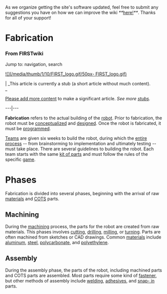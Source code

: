 As we organize getting the site's software updated, feel free to submit any
suggestions you have on how we can improve the wiki
_**_[here!](/index.php/User:Hallry/Suggestions "User:Hallry/Suggestions"
)_**_. Thanks for all of your support!

# Fabrication

### From FIRSTwiki

Jump to: navigation, search

[![](/media/thumb/1/10/FIRST_logo.gif/50px-
FIRST_logo.gif)](/index.php/Image:FIRST_logo.gif "" )

|  _This article is currently a stub (a short article without much content).  
_

[Please add more
content](http://www.firstwiki.net/index.php?title=Fabrication&action=edit
"http://www.firstwiki.net/index.php?title=Fabrication&action=edit" ) to make a
significant article. _See more [stubs](/index.php/Special:Shortpages
"Special:Shortpages" )._  
  
---|---  
  
  
**Fabrication** refers to the actual building of the [robot](/index.php/Robot "Robot" ). Prior to fabrication, the robot must be [conceptualized](/index.php?title=Analyzing_the_game&action=edit "Analyzing the game" ) and [designed](/index.php?title=Designing_the_robot&action=edit "Designing the robot" ). Once the robot is fabricated, it must be [programmed](/index.php/Programming "Programming" ). 

[Teams](/index.php/FIRST_Robotics_Team "FIRST Robotics Team" ) are given six
weeks to build the robot, during which the [entire
process](/index.php?title=Entire_process&action=edit "Entire process" ) \--
from brainstorming to implementation and ultimately testing -- must take
place. There are several guidelines to building the robot. Each team starts
with the same [kit of parts](/index.php/Kit_of_parts "Kit of parts" ) and must
follow the rules of the specific [game](/index.php/FRC_Games "FRC Games" ).


# Phases

Fabrication is divided into several phases, beginning with the arrival of raw
[materials](/index.php?title=Materials&action=edit "Materials" ) and
[COTS](/index.php?title=COTS&action=edit "COTS" ) parts.


## Machining

During the [machining](/index.php?title=Machining&action=edit "Machining" )
process, the parts for the robot are created from raw materials. This phases
involves [cutting](/index.php?title=Cutting&action=edit "Cutting" ),
[drilling](/index.php?title=Drilling&action=edit "Drilling" ),
[milling](/index.php/Mill "Mill" ), or [turning](/index.php/Lathe "Lathe" ).
Parts are often machined from sketches or CAD drawings. Common
[materials](/index.php?title=Materials&action=edit "Materials" ) include
[aluminum](/index.php/Aluminum "Aluminum" ), [steel](/index.php/Steel "Steel"
), [polycarbonate](/index.php/Polycarbonate "Polycarbonate" ), and
[polyethylene](/index.php?title=Polyethylene&action=edit "Polyethylene" ).


## Assembly

During the assembly phase, the parts of the robot, including machined parts
and COTS parts are assembled. Most parts require some kind of
[fastener](/index.php?title=Fasteners&action=edit "Fasteners" ), but other
methods of assembly include [welding](/index.php/Welding "Welding" ),
[adhesives](/index.php?title=Adhesives&action=edit "Adhesives" ), and [snap-
in](/index.php?title=Snap-in&action=edit "Snap-in" ) parts.

